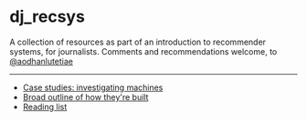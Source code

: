 # dj_recsys

A collection of resources as part of an introduction to recommender systems, for journalists. Comments and recommendations welcome, to [@aodhanlutetiae](https://twitter.com/aodhanlutetiae/)

---

- [Case studies: investigating machines](https://aodhanlutetiae.github.io/dj_recsys/casestudies)
- [Broad outline of how they're built](https://aodhanlutetiae.github.io/dj_recsys/building)
- [Reading list](https://aodhanlutetiae.github.io/dj_recsys/reading)

<!-- - [Lecture slides](https://drive.google.com/file/d/1LvFqGyeQpFPlrm3SVYwOsoIdKS9zr6-W/view?usp=sharing)
- [Live class slides](https://drive.google.com/file/d/1xpccbMBlDfFqqlXmK4wa6m1tw57Am-8H/view?usp=sharing) -->
